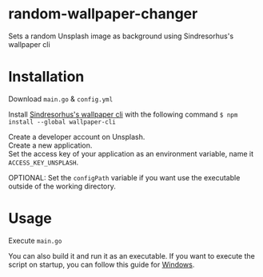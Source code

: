 # random-wallpaper-changer
Sets a random Unsplash image as background using Sindresorhus's wallpaper cli

# Installation
Download ```main.go``` & ```config.yml```

Install [Sindresorhus's wallpaper cli](https://github.com/sindresorhus/wallpaper-cli) with the following command 
```$ npm install --global wallpaper-cli```

Create a developer account on Unsplash.  
Create a new application.  
Set the access key of your application as an environment variable, name it ```ACCESS_KEY_UNSPLASH```.

OPTIONAL: Set the ``configPath`` variable if you want use the executable outside of the working directory.

# Usage 
Execute ```main.go```

You can also build it and run it as an executable.
If you want to execute the script on startup, you can follow this guide for [Windows](https://www.howtogeek.com/208224/how-to-add-programs-files-and-folders-to-system-startup-in-windows-8.1/).
